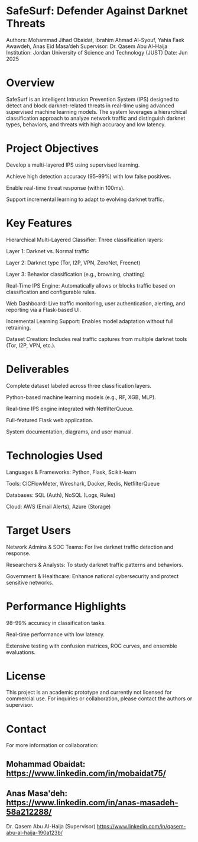 # SafeSurf: Defender Against Darknet Threats
Authors: Mohammad Jihad Obaidat, Ibrahim Ahmad Al-Syouf, Yahia Faek Awawdeh, Anas Eid Masa’deh
Supervisor: Dr. Qasem Abu Al-Haija
Institution: Jordan University of Science and Technology (JUST)
Date: Jun 2025

# Overview
SafeSurf is an intelligent Intrusion Prevention System (IPS) designed to detect and block darknet-related threats in real-time using advanced supervised machine learning models. The system leverages a hierarchical classification approach to analyze network traffic and distinguish darknet types, behaviors, and threats with high accuracy and low latency.

# Project Objectives
Develop a multi-layered IPS using supervised learning.

Achieve high detection accuracy (95–99%) with low false positives.

Enable real-time threat response (within 100ms).

Support incremental learning to adapt to evolving darknet traffic.

# Key Features
Hierarchical Multi-Layered Classifier: Three classification layers:

Layer 1: Darknet vs. Normal traffic

Layer 2: Darknet type (Tor, I2P, VPN, ZeroNet, Freenet)

Layer 3: Behavior classification (e.g., browsing, chatting)

Real-Time IPS Engine: Automatically allows or blocks traffic based on classification and configurable rules.

Web Dashboard: Live traffic monitoring, user authentication, alerting, and reporting via a Flask-based UI.

Incremental Learning Support: Enables model adaptation without full retraining.

Dataset Creation: Includes real traffic captures from multiple darknet tools (Tor, I2P, VPN, etc.).

# Deliverables
Complete dataset labeled across three classification layers.

Python-based machine learning models (e.g., RF, XGB, MLP).

Real-time IPS engine integrated with NetfilterQueue.

Full-featured Flask web application.

System documentation, diagrams, and user manual.

# Technologies Used
Languages & Frameworks: Python, Flask, Scikit-learn

Tools: CICFlowMeter, Wireshark, Docker, Redis, NetfilterQueue

Databases: SQL (Auth), NoSQL (Logs, Rules)

Cloud: AWS (Email Alerts), Azure (Storage)

# Target Users
Network Admins & SOC Teams: For live darknet traffic detection and response.

Researchers & Analysts: To study darknet traffic patterns and behaviors.

Government & Healthcare: Enhance national cybersecurity and protect sensitive networks.

# Performance Highlights
98–99% accuracy in classification tasks.

Real-time performance with low latency.

Extensive testing with confusion matrices, ROC curves, and ensemble evaluations.

# License
This project is an academic prototype and currently not licensed for commercial use. For inquiries or collaboration, please contact the authors or supervisor.

# Contact
For more information or collaboration:

Mohammad Obaidat: https://www.linkedin.com/in/mobaidat75/
---
Anas Masa'deh: https://www.linkedin.com/in/anas-masadeh-58a212288/ 
---

Dr. Qasem Abu Al-Haija (Supervisor) https://www.linkedin.com/in/qasem-abu-al-haija-190a123b/

